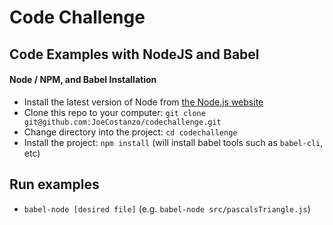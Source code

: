 # Code Challenge

## Code Examples with NodeJS and Babel

#### Node / NPM, and Babel Installation

- Install the latest version of Node from [the Node.js website](https://nodejs.org)
- Clone this repo to your computer: `git clone git@github.com:JoeCostanzo/codechallenge.git`
- Change directory into the project: `cd codechallenge`
- Install the project: `npm install` (will install babel tools such as `babel-cli`, etc)

## Run examples

- `babel-node [desired file]` (e.g. `babel-node src/pascalsTriangle.js`)
